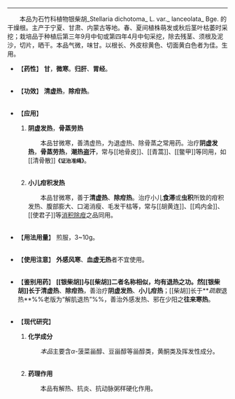 ---

&emsp;&emsp;本品为石竹科植物银柴胡_Stellaria dichotoma_ L. var._ lanceolata_ Bge. 的干燥根。主产于宁夏、甘肃、内蒙古等地。春、夏间植株萌发或秋后茎叶枯萎时采挖；栽培品于种植后第三年9月中旬或第四年4月中旬采挖，除去残茎、须根及泥沙，切片，晒干。本品气微，味甘。以根长、外皮棕黄色、切面黄白色者为佳。生用。

- 【**药性**】
	**甘**，**微寒**。**归肝**、**胃经**。<br></br>

- 【**功效**】
	**清虚热**，**除疳热**。<br></br>

- 【**应用**】
	1. **阴虚发热**，**骨蒸劳热**
		
		&emsp;&emsp;本品甘微寒，善清虚热，为退虚热、除骨蒸之常用药。治疗**阴虚发热**，**骨蒸劳热**，**潮热盗汗**，常与[[地骨皮]]、[[青蒿]]、[[鳖甲]]等同用，如[[清骨散]]**`《证治准绳》`**。<br></br>
	
	2. **小儿疳积发热**
		
		&emsp;&emsp;本品甘微寒，善于**清虚热**、**除疳热**。治疗小儿**食滞**或**虫积**所致的疳积发热、腹部膨大、口渴消瘦、毛发干枯等，常与[[胡黄连]]、[[鸡内金]]、[[使君子]]等<ins>消积除疳</ins>之品同用。<br></br>

- 【**用法用量**】
	煎服，3~10g。<br></br>

- 【**使用注意**】
	**外感风寒**、**血虚无热**者不宜使用。<br></br>

- 【**鉴别用药**】
	**[[银柴胡]]**与**[[柴胡]]**二者名称相似，均有退热之功。然[[银柴胡]]长于**清虚热**、**除疳热**，善治疗**阴虚发热**、**小儿疳热**；[[柴胡]]长于**<dfn>疏散</dfn>退热**%%老版为“解肌退热”%%，善治外感发热、邪在少阳之**往来寒热**。<br></br>

- 【**现代研究**】
	1. **化学成分**
		
		&emsp;&emsp;<dfn>本品</dfn>主要含$α$-菠菜甾醇、豆甾醇等甾醇类，黄酮类及挥发性成分。<br></br>
	
	2. **药理作用**
		
		&emsp;&emsp;本品有解热、抗炎、抗动脉粥样硬化作用。
